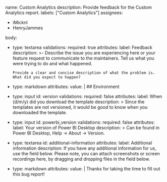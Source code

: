 name: Custom Analytics
description: Provide feedback for the Custom Analytics report.
labels: ["Custom Analytics"]
assignees:
  - iMicknl
  - HenryJammes

body:
  - type: textarea
    validations:
      required: true
    attributes:
      label: Feedback
      description: >-
        Describe the issue you are experiencing here or your feature request to communicate to the
        maintainers. Tell us what you were trying to do and what happened.

        Provide a clear and concise description of what the problem is. What did you expect to happen?

  - type: markdown
    attributes:
      value: |
        ## Environment

  - type: input
    id: version
    validations:
      required: false
    attributes:
      label: When (d/m/y) did you download the template
      description: >
        Since the templates are not versioned, it would be good to know when you downloaded the template.

  - type: input
    id: powerbi_version
    validations:
      required: false
    attributes:
      label: Your version of Power BI Desktop
      description: >
        Can be found in Power BI Desktop, Help -> About -> Version.

  - type: textarea
    id: additional-information
    attributes:
      label: Additional information
      description: If you have any additional information for us, use the field below. Please note, you can attach screenshots or screen recordings here, by dragging and dropping files in the field below.

  - type: markdown
    attributes:
      value: |
        Thanks for taking the time to fill out this bug report!